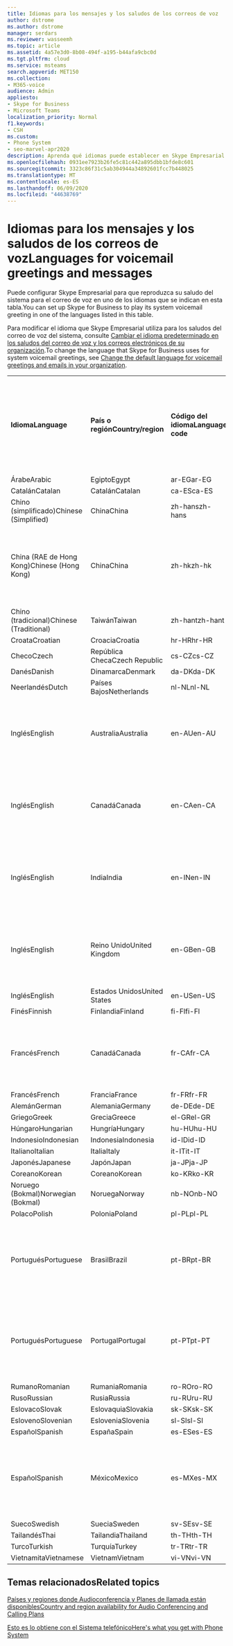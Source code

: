 ```yaml
---
title: Idiomas para los mensajes y los saludos de los correos de voz
author: dstrome
ms.author: dstrome
manager: serdars
ms.reviewer: wasseemh
ms.topic: article
ms.assetid: 4a57e3d0-8b08-494f-a195-b44afa9cbc0d
ms.tgt.pltfrm: cloud
ms.service: msteams
search.appverid: MET150
ms.collection:
- M365-voice
audience: Admin
appliesto:
- Skype for Business
- Microsoft Teams
localization_priority: Normal
f1.keywords:
- CSH
ms.custom:
- Phone System
- seo-marvel-apr2020
description: Aprenda qué idiomas puede establecer en Skype Empresarial para los mensajes del sistema y saludos del correo de voz predeterminados.
ms.openlocfilehash: 0931ee7923b26fe5c81c442a895dbb1bfde8c601
ms.sourcegitcommit: 3323c86f31c5ab304944a34892601fcc7b448025
ms.translationtype: MT
ms.contentlocale: es-ES
ms.lasthandoff: 06/09/2020
ms.locfileid: "44638769"
---
```

# <a name="languages-for-voicemail-greetings-and-messages"></a><span data-ttu-id="41564-103">Idiomas para los mensajes y los saludos de los correos de voz</span><span class="sxs-lookup"><span data-stu-id="41564-103">Languages for voicemail greetings and messages</span></span>

<span data-ttu-id="41564-104">Puede configurar Skype Empresarial para que reproduzca su saludo del sistema para el correo de voz en uno de los idiomas que se indican en esta tabla.</span><span class="sxs-lookup"><span data-stu-id="41564-104">You can set up Skype for Business to play its system voicemail greeting in one of the languages listed in this table.</span></span>
  
<span data-ttu-id="41564-105">Para modificar el idioma que Skype Empresarial utiliza para los saludos del correo de voz del sistema, consulte [Cambiar el idioma predeterminado en los saludos del correo de voz y los correos electrónicos de su organización](change-the-default-language-for-greetings-and-emails.md).</span><span class="sxs-lookup"><span data-stu-id="41564-105">To change the language that Skype for Business uses for system voicemail greetings, see [Change the default language for voicemail greetings and emails in your organization](change-the-default-language-for-greetings-and-emails.md).</span></span>
  
|||||||
|:-----|:-----|:-----|:-----|:-----|:-----|
|<span data-ttu-id="41564-106">**Idioma**</span><span class="sxs-lookup"><span data-stu-id="41564-106">**Language**</span></span> <br/> |<span data-ttu-id="41564-107">**País o región**</span><span class="sxs-lookup"><span data-stu-id="41564-107">**Country/region**</span></span> <br/> |<span data-ttu-id="41564-108">**Código del idioma**</span><span class="sxs-lookup"><span data-stu-id="41564-108">**Language code**</span></span> <br/> |<span data-ttu-id="41564-109">**¿Está disponible para que un usuario lo vea en el correo electrónico?**</span><span class="sxs-lookup"><span data-stu-id="41564-109">**Available for a user to see it in email?**</span></span> <br/> |<span data-ttu-id="41564-110">**¿Está disponible cuando el usuario llama?**</span><span class="sxs-lookup"><span data-stu-id="41564-110">**Available when the user calls in?**</span></span> <br/> |<span data-ttu-id="41564-111">**¿La transcripción está disponible?**</span><span class="sxs-lookup"><span data-stu-id="41564-111">**Transcription available?**</span></span> <br/> |
|<span data-ttu-id="41564-112">Árabe</span><span class="sxs-lookup"><span data-stu-id="41564-112">Arabic</span></span> <br/> |<span data-ttu-id="41564-113">Egipto</span><span class="sxs-lookup"><span data-stu-id="41564-113">Egypt</span></span>  <br/> |<span data-ttu-id="41564-114">ar-EG</span><span class="sxs-lookup"><span data-stu-id="41564-114">ar-EG</span></span>  <br/> |<span data-ttu-id="41564-115">Sí</span><span class="sxs-lookup"><span data-stu-id="41564-115">Yes</span></span>  <br/> |<span data-ttu-id="41564-116">Sí</span><span class="sxs-lookup"><span data-stu-id="41564-116">Yes</span></span>  <br/> |<span data-ttu-id="41564-117">No</span><span class="sxs-lookup"><span data-stu-id="41564-117">No</span></span>  <br/> |
|<span data-ttu-id="41564-118">Catalán</span><span class="sxs-lookup"><span data-stu-id="41564-118">Catalan</span></span>  <br/> |<span data-ttu-id="41564-119">Catalán</span><span class="sxs-lookup"><span data-stu-id="41564-119">Catalan</span></span>  <br/> |<span data-ttu-id="41564-120">ca-ES</span><span class="sxs-lookup"><span data-stu-id="41564-120">ca-ES</span></span>  <br/> |<span data-ttu-id="41564-121">Sí</span><span class="sxs-lookup"><span data-stu-id="41564-121">Yes</span></span>  <br/> |<span data-ttu-id="41564-122">Sí</span><span class="sxs-lookup"><span data-stu-id="41564-122">Yes</span></span>  <br/> |<span data-ttu-id="41564-123">No</span><span class="sxs-lookup"><span data-stu-id="41564-123">No</span></span>  <br/> |
|<span data-ttu-id="41564-124">Chino (simplificado)</span><span class="sxs-lookup"><span data-stu-id="41564-124">Chinese (Simplified)</span></span>  <br/> |<span data-ttu-id="41564-125">China</span><span class="sxs-lookup"><span data-stu-id="41564-125">China</span></span>  <br/> |<span data-ttu-id="41564-126">zh-hans</span><span class="sxs-lookup"><span data-stu-id="41564-126">zh-hans</span></span>  <br/> |<span data-ttu-id="41564-127">Sí</span><span class="sxs-lookup"><span data-stu-id="41564-127">Yes</span></span>  <br/> |<span data-ttu-id="41564-128">Sí</span><span class="sxs-lookup"><span data-stu-id="41564-128">Yes</span></span>  <br/> |<span data-ttu-id="41564-129">Sí</span><span class="sxs-lookup"><span data-stu-id="41564-129">Yes</span></span>  <br/> |
|<span data-ttu-id="41564-130">China (RAE de Hong Kong)</span><span class="sxs-lookup"><span data-stu-id="41564-130">Chinese (Hong Kong)</span></span>  <br/> |<span data-ttu-id="41564-131">China</span><span class="sxs-lookup"><span data-stu-id="41564-131">China</span></span>  <br/> |<span data-ttu-id="41564-132">zh-hk</span><span class="sxs-lookup"><span data-stu-id="41564-132">zh-hk</span></span>  <br/> |<span data-ttu-id="41564-133">Sí, pero se utiliza chino (tradicional) (zh-hant).</span><span class="sxs-lookup"><span data-stu-id="41564-133">Yes, but Chinese (Traditional) (zh-hant) is used.</span></span>  <br/> | <span data-ttu-id="41564-134">Sí</span><span class="sxs-lookup"><span data-stu-id="41564-134">Yes</span></span> <br/> |<span data-ttu-id="41564-135">Sí, pero se utiliza chino (tradicional) (zh-hant).</span><span class="sxs-lookup"><span data-stu-id="41564-135">Yes, but Chinese (Traditional) (zh-hant) is used.</span></span>  <br/> |
|<span data-ttu-id="41564-136">Chino (tradicional)</span><span class="sxs-lookup"><span data-stu-id="41564-136">Chinese (Traditional)</span></span>  <br/> |<span data-ttu-id="41564-137">Taiwán</span><span class="sxs-lookup"><span data-stu-id="41564-137">Taiwan</span></span>  <br/> |<span data-ttu-id="41564-138">zh-hant</span><span class="sxs-lookup"><span data-stu-id="41564-138">zh-hant</span></span>  <br/> |<span data-ttu-id="41564-139">Sí</span><span class="sxs-lookup"><span data-stu-id="41564-139">Yes</span></span>  <br/> |<span data-ttu-id="41564-140">Sí</span><span class="sxs-lookup"><span data-stu-id="41564-140">Yes</span></span>  <br/> |<span data-ttu-id="41564-141">No</span><span class="sxs-lookup"><span data-stu-id="41564-141">No</span></span>  <br/> |
|<span data-ttu-id="41564-142">Croata</span><span class="sxs-lookup"><span data-stu-id="41564-142">Croatian</span></span><br/> |<span data-ttu-id="41564-143">Croacia</span><span class="sxs-lookup"><span data-stu-id="41564-143">Croatia</span></span>  <br/> |<span data-ttu-id="41564-144">hr-HR</span><span class="sxs-lookup"><span data-stu-id="41564-144">hr-HR</span></span>  <br/> |<span data-ttu-id="41564-145">Sí</span><span class="sxs-lookup"><span data-stu-id="41564-145">Yes</span></span>  <br/> |<span data-ttu-id="41564-146">Sí</span><span class="sxs-lookup"><span data-stu-id="41564-146">Yes</span></span>  <br/> |<span data-ttu-id="41564-147">No</span><span class="sxs-lookup"><span data-stu-id="41564-147">No</span></span>  <br/> |
|<span data-ttu-id="41564-148">Checo</span><span class="sxs-lookup"><span data-stu-id="41564-148">Czech</span></span> <br/> |<span data-ttu-id="41564-149">República Checa</span><span class="sxs-lookup"><span data-stu-id="41564-149">Czech Republic</span></span>  <br/> |<span data-ttu-id="41564-150">cs-CZ</span><span class="sxs-lookup"><span data-stu-id="41564-150">cs-CZ</span></span>  <br/> |<span data-ttu-id="41564-151">Sí</span><span class="sxs-lookup"><span data-stu-id="41564-151">Yes</span></span>  <br/> |<span data-ttu-id="41564-152">Sí</span><span class="sxs-lookup"><span data-stu-id="41564-152">Yes</span></span>  <br/> |<span data-ttu-id="41564-153">No</span><span class="sxs-lookup"><span data-stu-id="41564-153">No</span></span>  <br/> |
|<span data-ttu-id="41564-154">Danés</span><span class="sxs-lookup"><span data-stu-id="41564-154">Danish</span></span>  <br/> |<span data-ttu-id="41564-155">Dinamarca</span><span class="sxs-lookup"><span data-stu-id="41564-155">Denmark</span></span>  <br/> |<span data-ttu-id="41564-156">da-DK</span><span class="sxs-lookup"><span data-stu-id="41564-156">da-DK</span></span>  <br/> |<span data-ttu-id="41564-157">Sí</span><span class="sxs-lookup"><span data-stu-id="41564-157">Yes</span></span>  <br/> |<span data-ttu-id="41564-158">Sí</span><span class="sxs-lookup"><span data-stu-id="41564-158">Yes</span></span>  <br/> |<span data-ttu-id="41564-159">No</span><span class="sxs-lookup"><span data-stu-id="41564-159">No</span></span>  <br/> |
|<span data-ttu-id="41564-160">Neerlandés</span><span class="sxs-lookup"><span data-stu-id="41564-160">Dutch</span></span>  <br/> |<span data-ttu-id="41564-161">Países Bajos</span><span class="sxs-lookup"><span data-stu-id="41564-161">Netherlands</span></span>  <br/> |<span data-ttu-id="41564-162">nl-NL</span><span class="sxs-lookup"><span data-stu-id="41564-162">nl-NL</span></span>  <br/> |<span data-ttu-id="41564-163">Sí</span><span class="sxs-lookup"><span data-stu-id="41564-163">Yes</span></span>  <br/> |<span data-ttu-id="41564-164">Sí</span><span class="sxs-lookup"><span data-stu-id="41564-164">Yes</span></span>  <br/> |<span data-ttu-id="41564-165">No</span><span class="sxs-lookup"><span data-stu-id="41564-165">No</span></span>  <br/> |
|<span data-ttu-id="41564-166">Inglés</span><span class="sxs-lookup"><span data-stu-id="41564-166">English</span></span>  <br/> |<span data-ttu-id="41564-167">Australia</span><span class="sxs-lookup"><span data-stu-id="41564-167">Australia</span></span>  <br/> |<span data-ttu-id="41564-168">en-AU</span><span class="sxs-lookup"><span data-stu-id="41564-168">en-AU</span></span>  <br/> |<span data-ttu-id="41564-169">Sí, pero se utiliza inglés de Estados Unidos (en-US).</span><span class="sxs-lookup"><span data-stu-id="41564-169">Yes, but US English (en-US) is used.</span></span>  <br/> |<span data-ttu-id="41564-170">Sí</span><span class="sxs-lookup"><span data-stu-id="41564-170">Yes</span></span>  <br/> |<span data-ttu-id="41564-171">Sí, pero se utiliza inglés de Estados Unidos (en-US).</span><span class="sxs-lookup"><span data-stu-id="41564-171">Yes, but US English (en-US) is used.</span></span>  <br/> |
|<span data-ttu-id="41564-172">Inglés</span><span class="sxs-lookup"><span data-stu-id="41564-172">English</span></span>  <br/> |<span data-ttu-id="41564-173">Canadá</span><span class="sxs-lookup"><span data-stu-id="41564-173">Canada</span></span>  <br/> |<span data-ttu-id="41564-174">en-CA</span><span class="sxs-lookup"><span data-stu-id="41564-174">en-CA</span></span>  <br/> |<span data-ttu-id="41564-175">Sí, pero se utiliza inglés de Estados Unidos (en-US).</span><span class="sxs-lookup"><span data-stu-id="41564-175">Yes, but US English (en-US) is used.</span></span>  <br/> |<span data-ttu-id="41564-176">Sí</span><span class="sxs-lookup"><span data-stu-id="41564-176">Yes</span></span>  <br/> |<span data-ttu-id="41564-177">Sí, pero se utiliza inglés de Estados Unidos (en-US).</span><span class="sxs-lookup"><span data-stu-id="41564-177">Yes, but US English (en-US) is used.</span></span>  <br/> |
|<span data-ttu-id="41564-178">Inglés</span><span class="sxs-lookup"><span data-stu-id="41564-178">English</span></span>  <br/> |<span data-ttu-id="41564-179">India</span><span class="sxs-lookup"><span data-stu-id="41564-179">India</span></span>  <br/> |<span data-ttu-id="41564-180">en-IN</span><span class="sxs-lookup"><span data-stu-id="41564-180">en-IN</span></span>  <br/> |<span data-ttu-id="41564-181">Sí, pero se utiliza inglés de Estados Unidos (en-US).</span><span class="sxs-lookup"><span data-stu-id="41564-181">Yes, but US English (en-US) is used.</span></span>  <br/> |<span data-ttu-id="41564-182">Sí</span><span class="sxs-lookup"><span data-stu-id="41564-182">Yes</span></span>  <br/> |<span data-ttu-id="41564-183">Sí, pero se utiliza inglés de Estados Unidos (en-US).</span><span class="sxs-lookup"><span data-stu-id="41564-183">Yes, but US English (en-US) is used.</span></span>  <br/> |
|<span data-ttu-id="41564-184">Inglés</span><span class="sxs-lookup"><span data-stu-id="41564-184">English</span></span>  <br/> |<span data-ttu-id="41564-185">Reino Unido</span><span class="sxs-lookup"><span data-stu-id="41564-185">United Kingdom</span></span>  <br/> |<span data-ttu-id="41564-186">en-GB</span><span class="sxs-lookup"><span data-stu-id="41564-186">en-GB</span></span>  <br/> |<span data-ttu-id="41564-187">Sí, pero se utiliza inglés de Estados Unidos (en-US).</span><span class="sxs-lookup"><span data-stu-id="41564-187">Yes, but US English (en-US) is used.</span></span>  <br/> |<span data-ttu-id="41564-188">Sí</span><span class="sxs-lookup"><span data-stu-id="41564-188">Yes</span></span>  <br/> |<span data-ttu-id="41564-189">Sí, pero se utiliza inglés de Estados Unidos (en-US).</span><span class="sxs-lookup"><span data-stu-id="41564-189">Yes, but US English (en-US) is used.</span></span>  <br/> |
|<span data-ttu-id="41564-190">Inglés</span><span class="sxs-lookup"><span data-stu-id="41564-190">English</span></span>  <br/> |<span data-ttu-id="41564-191">Estados Unidos</span><span class="sxs-lookup"><span data-stu-id="41564-191">United States</span></span>  <br/> |<span data-ttu-id="41564-192">en-US</span><span class="sxs-lookup"><span data-stu-id="41564-192">en-US</span></span>  <br/> |<span data-ttu-id="41564-193">Sí</span><span class="sxs-lookup"><span data-stu-id="41564-193">Yes</span></span>  <br/> |<span data-ttu-id="41564-194">Sí</span><span class="sxs-lookup"><span data-stu-id="41564-194">Yes</span></span>  <br/> |<span data-ttu-id="41564-195">Sí</span><span class="sxs-lookup"><span data-stu-id="41564-195">Yes</span></span>  <br/> |
|<span data-ttu-id="41564-196">Finés</span><span class="sxs-lookup"><span data-stu-id="41564-196">Finnish</span></span>  <br/> |<span data-ttu-id="41564-197">Finlandia</span><span class="sxs-lookup"><span data-stu-id="41564-197">Finland</span></span>  <br/> |<span data-ttu-id="41564-198">fi-Fl</span><span class="sxs-lookup"><span data-stu-id="41564-198">fi-Fl</span></span>  <br/> |<span data-ttu-id="41564-199">Sí</span><span class="sxs-lookup"><span data-stu-id="41564-199">Yes</span></span>  <br/> |<span data-ttu-id="41564-200">Sí</span><span class="sxs-lookup"><span data-stu-id="41564-200">Yes</span></span>  <br/> |<span data-ttu-id="41564-201">No</span><span class="sxs-lookup"><span data-stu-id="41564-201">No</span></span>  <br/> |
|<span data-ttu-id="41564-202">Francés</span><span class="sxs-lookup"><span data-stu-id="41564-202">French</span></span>  <br/> |<span data-ttu-id="41564-203">Canadá</span><span class="sxs-lookup"><span data-stu-id="41564-203">Canada</span></span>  <br/> |<span data-ttu-id="41564-204">fr-CA</span><span class="sxs-lookup"><span data-stu-id="41564-204">fr-CA</span></span>  <br/> |<span data-ttu-id="41564-205">Sí, pero se utiliza francés de Francia (fr-FR).</span><span class="sxs-lookup"><span data-stu-id="41564-205">Yes, but France French (fr-FR) is used.</span></span>  <br/> |<span data-ttu-id="41564-206">Sí</span><span class="sxs-lookup"><span data-stu-id="41564-206">Yes</span></span>  <br/> |<span data-ttu-id="41564-207">Sí, pero se utiliza francés de Francia (fr-FR).</span><span class="sxs-lookup"><span data-stu-id="41564-207">Yes, but France French (fr-FR) is used.</span></span>  <br/> |
|<span data-ttu-id="41564-208">Francés</span><span class="sxs-lookup"><span data-stu-id="41564-208">French</span></span>  <br/> |<span data-ttu-id="41564-209">Francia</span><span class="sxs-lookup"><span data-stu-id="41564-209">France</span></span>  <br/> |<span data-ttu-id="41564-210">fr-FR</span><span class="sxs-lookup"><span data-stu-id="41564-210">fr-FR</span></span>  <br/> |<span data-ttu-id="41564-211">Sí</span><span class="sxs-lookup"><span data-stu-id="41564-211">Yes</span></span>  <br/> |<span data-ttu-id="41564-212">Sí</span><span class="sxs-lookup"><span data-stu-id="41564-212">Yes</span></span>  <br/> |<span data-ttu-id="41564-213">Sí</span><span class="sxs-lookup"><span data-stu-id="41564-213">Yes</span></span>  <br/> |
|<span data-ttu-id="41564-214">Alemán</span><span class="sxs-lookup"><span data-stu-id="41564-214">German</span></span>  <br/> |<span data-ttu-id="41564-215">Alemania</span><span class="sxs-lookup"><span data-stu-id="41564-215">Germany</span></span>  <br/> |<span data-ttu-id="41564-216">de-DE</span><span class="sxs-lookup"><span data-stu-id="41564-216">de-DE</span></span>  <br/> |<span data-ttu-id="41564-217">Sí</span><span class="sxs-lookup"><span data-stu-id="41564-217">Yes</span></span>  <br/> |<span data-ttu-id="41564-218">Sí</span><span class="sxs-lookup"><span data-stu-id="41564-218">Yes</span></span>  <br/> |<span data-ttu-id="41564-219">Sí</span><span class="sxs-lookup"><span data-stu-id="41564-219">Yes</span></span>  <br/> |
|<span data-ttu-id="41564-220">Griego</span><span class="sxs-lookup"><span data-stu-id="41564-220">Greek</span></span> <br/> |<span data-ttu-id="41564-221">Grecia</span><span class="sxs-lookup"><span data-stu-id="41564-221">Greece</span></span>  <br/> |<span data-ttu-id="41564-222">el-GR</span><span class="sxs-lookup"><span data-stu-id="41564-222">el-GR</span></span>  <br/> |<span data-ttu-id="41564-223">Sí</span><span class="sxs-lookup"><span data-stu-id="41564-223">Yes</span></span>  <br/> |<span data-ttu-id="41564-224">Sí</span><span class="sxs-lookup"><span data-stu-id="41564-224">Yes</span></span>  <br/> |<span data-ttu-id="41564-225">No</span><span class="sxs-lookup"><span data-stu-id="41564-225">No</span></span>  <br/> |
|<span data-ttu-id="41564-226">Húngaro</span><span class="sxs-lookup"><span data-stu-id="41564-226">Hungarian</span></span> <br/> |<span data-ttu-id="41564-227">Hungría</span><span class="sxs-lookup"><span data-stu-id="41564-227">Hungary</span></span>  <br/> |<span data-ttu-id="41564-228">hu-HU</span><span class="sxs-lookup"><span data-stu-id="41564-228">hu-HU</span></span>  <br/> |<span data-ttu-id="41564-229">Sí</span><span class="sxs-lookup"><span data-stu-id="41564-229">Yes</span></span>  <br/> |<span data-ttu-id="41564-230">Sí</span><span class="sxs-lookup"><span data-stu-id="41564-230">Yes</span></span>  <br/> |<span data-ttu-id="41564-231">No</span><span class="sxs-lookup"><span data-stu-id="41564-231">No</span></span>  <br/> |
|<span data-ttu-id="41564-232">Indonesio</span><span class="sxs-lookup"><span data-stu-id="41564-232">Indonesian</span></span> <br/> |<span data-ttu-id="41564-233">Indonesia</span><span class="sxs-lookup"><span data-stu-id="41564-233">Indonesia</span></span>  <br/> |<span data-ttu-id="41564-234">id-ID</span><span class="sxs-lookup"><span data-stu-id="41564-234">id-ID</span></span>  <br/> |<span data-ttu-id="41564-235">Sí</span><span class="sxs-lookup"><span data-stu-id="41564-235">Yes</span></span>  <br/> |<span data-ttu-id="41564-236">Sí</span><span class="sxs-lookup"><span data-stu-id="41564-236">Yes</span></span>  <br/> |<span data-ttu-id="41564-237">No</span><span class="sxs-lookup"><span data-stu-id="41564-237">No</span></span>  <br/> |
|<span data-ttu-id="41564-238">Italiano</span><span class="sxs-lookup"><span data-stu-id="41564-238">Italian</span></span>  <br/> |<span data-ttu-id="41564-239">Italia</span><span class="sxs-lookup"><span data-stu-id="41564-239">Italy</span></span>  <br/> |<span data-ttu-id="41564-240">it-IT</span><span class="sxs-lookup"><span data-stu-id="41564-240">it-IT</span></span>  <br/> |<span data-ttu-id="41564-241">Sí</span><span class="sxs-lookup"><span data-stu-id="41564-241">Yes</span></span>  <br/> |<span data-ttu-id="41564-242">Sí</span><span class="sxs-lookup"><span data-stu-id="41564-242">Yes</span></span>  <br/> |<span data-ttu-id="41564-243">Sí</span><span class="sxs-lookup"><span data-stu-id="41564-243">Yes</span></span>  <br/> |
|<span data-ttu-id="41564-244">Japonés</span><span class="sxs-lookup"><span data-stu-id="41564-244">Japanese</span></span>  <br/> |<span data-ttu-id="41564-245">Japón</span><span class="sxs-lookup"><span data-stu-id="41564-245">Japan</span></span>  <br/> |<span data-ttu-id="41564-246">ja-JP</span><span class="sxs-lookup"><span data-stu-id="41564-246">ja-JP</span></span>  <br/> |<span data-ttu-id="41564-247">Sí</span><span class="sxs-lookup"><span data-stu-id="41564-247">Yes</span></span>  <br/> |<span data-ttu-id="41564-248">Sí</span><span class="sxs-lookup"><span data-stu-id="41564-248">Yes</span></span>  <br/> |<span data-ttu-id="41564-249">Sí</span><span class="sxs-lookup"><span data-stu-id="41564-249">Yes</span></span>  <br/> |
|<span data-ttu-id="41564-250">Coreano</span><span class="sxs-lookup"><span data-stu-id="41564-250">Korean</span></span>  <br/> |<span data-ttu-id="41564-251">Coreano</span><span class="sxs-lookup"><span data-stu-id="41564-251">Korean</span></span>  <br/> |<span data-ttu-id="41564-252">ko-KR</span><span class="sxs-lookup"><span data-stu-id="41564-252">ko-KR</span></span>  <br/> |<span data-ttu-id="41564-253">Sí</span><span class="sxs-lookup"><span data-stu-id="41564-253">Yes</span></span>  <br/> |<span data-ttu-id="41564-254">Sí</span><span class="sxs-lookup"><span data-stu-id="41564-254">Yes</span></span>  <br/> |<span data-ttu-id="41564-255">No</span><span class="sxs-lookup"><span data-stu-id="41564-255">No</span></span>  <br/> |
|<span data-ttu-id="41564-256">Noruego (Bokmal)</span><span class="sxs-lookup"><span data-stu-id="41564-256">Norwegian (Bokmal)</span></span>  <br/> |<span data-ttu-id="41564-257">Noruega</span><span class="sxs-lookup"><span data-stu-id="41564-257">Norway</span></span>  <br/> |<span data-ttu-id="41564-258">nb-NO</span><span class="sxs-lookup"><span data-stu-id="41564-258">nb-NO</span></span>  <br/> |<span data-ttu-id="41564-259">Sí</span><span class="sxs-lookup"><span data-stu-id="41564-259">Yes</span></span>  <br/> |<span data-ttu-id="41564-260">No</span><span class="sxs-lookup"><span data-stu-id="41564-260">No</span></span>  <br/> |<span data-ttu-id="41564-261">No</span><span class="sxs-lookup"><span data-stu-id="41564-261">No</span></span>  <br/> |
|<span data-ttu-id="41564-262">Polaco</span><span class="sxs-lookup"><span data-stu-id="41564-262">Polish</span></span>  <br/> |<span data-ttu-id="41564-263">Polonia</span><span class="sxs-lookup"><span data-stu-id="41564-263">Poland</span></span>  <br/> |<span data-ttu-id="41564-264">pl-PL</span><span class="sxs-lookup"><span data-stu-id="41564-264">pl-PL</span></span>  <br/> |<span data-ttu-id="41564-265">Sí</span><span class="sxs-lookup"><span data-stu-id="41564-265">Yes</span></span>  <br/> | <span data-ttu-id="41564-266">Sí</span><span class="sxs-lookup"><span data-stu-id="41564-266">Yes</span></span> <br/> |<span data-ttu-id="41564-267">No</span><span class="sxs-lookup"><span data-stu-id="41564-267">No</span></span>  <br/> |
|<span data-ttu-id="41564-268">Portugués</span><span class="sxs-lookup"><span data-stu-id="41564-268">Portuguese</span></span>  <br/> |<span data-ttu-id="41564-269">Brasil</span><span class="sxs-lookup"><span data-stu-id="41564-269">Brazil</span></span>  <br/> |<span data-ttu-id="41564-270">pt-BR</span><span class="sxs-lookup"><span data-stu-id="41564-270">pt-BR</span></span>  <br/> |<span data-ttu-id="41564-271">Sí, pero se utiliza portugués de Portugal (pt-PT).</span><span class="sxs-lookup"><span data-stu-id="41564-271">Yes, but Portugal Portuguese (pt-PT) is used.</span></span>  <br/> |<span data-ttu-id="41564-272">Sí</span><span class="sxs-lookup"><span data-stu-id="41564-272">Yes</span></span>  <br/> |<span data-ttu-id="41564-273">Sí</span><span class="sxs-lookup"><span data-stu-id="41564-273">Yes</span></span>  <br/> |
|<span data-ttu-id="41564-274">Portugués</span><span class="sxs-lookup"><span data-stu-id="41564-274">Portuguese</span></span>  <br/> |<span data-ttu-id="41564-275">Portugal</span><span class="sxs-lookup"><span data-stu-id="41564-275">Portugal</span></span>  <br/> |<span data-ttu-id="41564-276">pt-PT</span><span class="sxs-lookup"><span data-stu-id="41564-276">pt-PT</span></span>  <br/> |<span data-ttu-id="41564-277">Sí</span><span class="sxs-lookup"><span data-stu-id="41564-277">Yes</span></span>  <br/> |<span data-ttu-id="41564-278">Sí</span><span class="sxs-lookup"><span data-stu-id="41564-278">Yes</span></span>  <br/> |<span data-ttu-id="41564-279">Sí, pero se utiliza portugués de Brasil (pt-BR).</span><span class="sxs-lookup"><span data-stu-id="41564-279">Yes, but Brazil Portuguese (pt-BR) is used.</span></span>  <br/> |
|<span data-ttu-id="41564-280">Rumano</span><span class="sxs-lookup"><span data-stu-id="41564-280">Romanian</span></span><br/> |<span data-ttu-id="41564-281">Rumania</span><span class="sxs-lookup"><span data-stu-id="41564-281">Romania</span></span>  <br/> |<span data-ttu-id="41564-282">ro-RO</span><span class="sxs-lookup"><span data-stu-id="41564-282">ro-RO</span></span>  <br/> |<span data-ttu-id="41564-283">Sí</span><span class="sxs-lookup"><span data-stu-id="41564-283">Yes</span></span>  <br/> |<span data-ttu-id="41564-284">Sí</span><span class="sxs-lookup"><span data-stu-id="41564-284">Yes</span></span>  <br/> |<span data-ttu-id="41564-285">No</span><span class="sxs-lookup"><span data-stu-id="41564-285">No</span></span>  <br/> |
|<span data-ttu-id="41564-286">Ruso</span><span class="sxs-lookup"><span data-stu-id="41564-286">Russian</span></span>  <br/> |<span data-ttu-id="41564-287">Rusia</span><span class="sxs-lookup"><span data-stu-id="41564-287">Russia</span></span>  <br/> |<span data-ttu-id="41564-288">ru-RU</span><span class="sxs-lookup"><span data-stu-id="41564-288">ru-RU</span></span>  <br/> |<span data-ttu-id="41564-289">Sí</span><span class="sxs-lookup"><span data-stu-id="41564-289">Yes</span></span>  <br/> |<span data-ttu-id="41564-290">Sí</span><span class="sxs-lookup"><span data-stu-id="41564-290">Yes</span></span>  <br/> |<span data-ttu-id="41564-291">No</span><span class="sxs-lookup"><span data-stu-id="41564-291">No</span></span>  <br/> |
|<span data-ttu-id="41564-292">Eslovaco</span><span class="sxs-lookup"><span data-stu-id="41564-292">Slovak</span></span> <br/> |<span data-ttu-id="41564-293">Eslovaquia</span><span class="sxs-lookup"><span data-stu-id="41564-293">Slovakia</span></span>  <br/> |<span data-ttu-id="41564-294">sk-SK</span><span class="sxs-lookup"><span data-stu-id="41564-294">sk-SK</span></span>  <br/> |<span data-ttu-id="41564-295">Sí</span><span class="sxs-lookup"><span data-stu-id="41564-295">Yes</span></span>  <br/> |<span data-ttu-id="41564-296">Sí</span><span class="sxs-lookup"><span data-stu-id="41564-296">Yes</span></span>  <br/> |<span data-ttu-id="41564-297">No</span><span class="sxs-lookup"><span data-stu-id="41564-297">No</span></span>  <br/> |
|<span data-ttu-id="41564-298">Esloveno</span><span class="sxs-lookup"><span data-stu-id="41564-298">Slovenian</span></span> <br/> |<span data-ttu-id="41564-299">Eslovenia</span><span class="sxs-lookup"><span data-stu-id="41564-299">Slovenia</span></span>  <br/> |<span data-ttu-id="41564-300">sl-SI</span><span class="sxs-lookup"><span data-stu-id="41564-300">sl-SI</span></span>  <br/> |<span data-ttu-id="41564-301">Sí</span><span class="sxs-lookup"><span data-stu-id="41564-301">Yes</span></span>  <br/> |<span data-ttu-id="41564-302">Sí</span><span class="sxs-lookup"><span data-stu-id="41564-302">Yes</span></span>  <br/> |<span data-ttu-id="41564-303">No</span><span class="sxs-lookup"><span data-stu-id="41564-303">No</span></span>  <br/> |
|<span data-ttu-id="41564-304">Español</span><span class="sxs-lookup"><span data-stu-id="41564-304">Spanish</span></span>  <br/> |<span data-ttu-id="41564-305">España</span><span class="sxs-lookup"><span data-stu-id="41564-305">Spain</span></span>  <br/> |<span data-ttu-id="41564-306">es-ES</span><span class="sxs-lookup"><span data-stu-id="41564-306">es-ES</span></span>  <br/> |<span data-ttu-id="41564-307">Sí</span><span class="sxs-lookup"><span data-stu-id="41564-307">Yes</span></span>  <br/> |<span data-ttu-id="41564-308">Sí</span><span class="sxs-lookup"><span data-stu-id="41564-308">Yes</span></span>  <br/> |<span data-ttu-id="41564-309">Sí</span><span class="sxs-lookup"><span data-stu-id="41564-309">Yes</span></span>  <br/> |
|<span data-ttu-id="41564-310">Español</span><span class="sxs-lookup"><span data-stu-id="41564-310">Spanish</span></span>  <br/> |<span data-ttu-id="41564-311">México</span><span class="sxs-lookup"><span data-stu-id="41564-311">Mexico</span></span>  <br/> |<span data-ttu-id="41564-312">es-MX</span><span class="sxs-lookup"><span data-stu-id="41564-312">es-MX</span></span>  <br/> |<span data-ttu-id="41564-313">Sí, pero se utiliza español de España (es-ES).</span><span class="sxs-lookup"><span data-stu-id="41564-313">Yes, but Spain Spanish (es-ES) is used.</span></span>  <br/> |<span data-ttu-id="41564-314">Sí</span><span class="sxs-lookup"><span data-stu-id="41564-314">Yes</span></span>  <br/> |<span data-ttu-id="41564-315">Sí, pero se utiliza español de España (es-ES).</span><span class="sxs-lookup"><span data-stu-id="41564-315">Yes, but Spain Spanish (es-ES) is used.</span></span>  <br/> |
|<span data-ttu-id="41564-316">Sueco</span><span class="sxs-lookup"><span data-stu-id="41564-316">Swedish</span></span>  <br/> |<span data-ttu-id="41564-317">Suecia</span><span class="sxs-lookup"><span data-stu-id="41564-317">Sweden</span></span>  <br/> |<span data-ttu-id="41564-318">sv-SE</span><span class="sxs-lookup"><span data-stu-id="41564-318">sv-SE</span></span>  <br/> |<span data-ttu-id="41564-319">Sí</span><span class="sxs-lookup"><span data-stu-id="41564-319">Yes</span></span>  <br/> |<span data-ttu-id="41564-320">Sí</span><span class="sxs-lookup"><span data-stu-id="41564-320">Yes</span></span>  <br/> |<span data-ttu-id="41564-321">No</span><span class="sxs-lookup"><span data-stu-id="41564-321">No</span></span>  <br/> |
|<span data-ttu-id="41564-322">Tailandés</span><span class="sxs-lookup"><span data-stu-id="41564-322">Thai</span></span> <br/> |<span data-ttu-id="41564-323">Tailandia</span><span class="sxs-lookup"><span data-stu-id="41564-323">Thailand</span></span>  <br/> |<span data-ttu-id="41564-324">th-TH</span><span class="sxs-lookup"><span data-stu-id="41564-324">th-TH</span></span>  <br/> |<span data-ttu-id="41564-325">Sí</span><span class="sxs-lookup"><span data-stu-id="41564-325">Yes</span></span>  <br/> |<span data-ttu-id="41564-326">Sí</span><span class="sxs-lookup"><span data-stu-id="41564-326">Yes</span></span>  <br/> |<span data-ttu-id="41564-327">No</span><span class="sxs-lookup"><span data-stu-id="41564-327">No</span></span>  <br/> |
|<span data-ttu-id="41564-328">Turco</span><span class="sxs-lookup"><span data-stu-id="41564-328">Turkish</span></span>  <br/> |<span data-ttu-id="41564-329">Turquía</span><span class="sxs-lookup"><span data-stu-id="41564-329">Turkey</span></span>  <br/> |<span data-ttu-id="41564-330">tr-TR</span><span class="sxs-lookup"><span data-stu-id="41564-330">tr-TR</span></span>  <br/> |<span data-ttu-id="41564-331">Sí</span><span class="sxs-lookup"><span data-stu-id="41564-331">Yes</span></span>  <br/> |<span data-ttu-id="41564-332">Sí</span><span class="sxs-lookup"><span data-stu-id="41564-332">Yes</span></span>  <br/> |<span data-ttu-id="41564-333">No</span><span class="sxs-lookup"><span data-stu-id="41564-333">No</span></span>  <br/> |
|<span data-ttu-id="41564-334">Vietnamita</span><span class="sxs-lookup"><span data-stu-id="41564-334">Vietnamese</span></span> <br/> |<span data-ttu-id="41564-335">Vietnam</span><span class="sxs-lookup"><span data-stu-id="41564-335">Vietnam</span></span>  <br/> |<span data-ttu-id="41564-336">vi-VN</span><span class="sxs-lookup"><span data-stu-id="41564-336">vi-VN</span></span>  <br/> |<span data-ttu-id="41564-337">Sí</span><span class="sxs-lookup"><span data-stu-id="41564-337">Yes</span></span>  <br/> |<span data-ttu-id="41564-338">Sí</span><span class="sxs-lookup"><span data-stu-id="41564-338">Yes</span></span>  <br/> |<span data-ttu-id="41564-339">No</span><span class="sxs-lookup"><span data-stu-id="41564-339">No</span></span>  <br/> |
   
## <a name="related-topics"></a><span data-ttu-id="41564-340">Temas relacionados</span><span class="sxs-lookup"><span data-stu-id="41564-340">Related topics</span></span>
[<span data-ttu-id="41564-341">Países y regiones donde Audioconferencia y Planes de llamada están disponibles</span><span class="sxs-lookup"><span data-stu-id="41564-341">Country and region availability for Audio Conferencing and Calling Plans</span></span>](country-and-region-availability-for-audio-conferencing-and-calling-plans/country-and-region-availability-for-audio-conferencing-and-calling-plans.md)

[<span data-ttu-id="41564-342">Esto es lo obtiene con el Sistema telefónico</span><span class="sxs-lookup"><span data-stu-id="41564-342">Here's what you get with Phone System</span></span>](here-s-what-you-get-with-phone-system.md)
  
  
 
